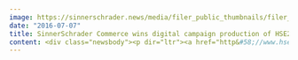 ```yaml
---
image: https://sinnerschrader.news/media/filer_public_thumbnails/filer_public/11/74/1174e335-08b8-4299-816c-78d92240c894/hse24_studio_judith_williams_commerceplus_teaser_en_720.jpg__480x288_q85_crop_subsampling-2_upscale.jpg
date: "2016-07-07"
title: SinnerSchrader Commerce wins digital campaign production of HSE24
content: <div class="newsbody"><p dir="ltr"><a href="http&#58;//www.hse24.de/" target="_blank">hse24.de</a></p><p dir="ltr" id="docs-internal-guid-eccd8c30-c48f-85ce-cd1c-552ef10368e9">Hamburg/Munich. With its pitch against three competitors, SinnerSchrader Commerce secured the digital maintenance and service business of HSE24, the Omnichannel mail-order company. The North German agency for digital commerce, with its custom-fit content concept and innovative design ideas, was most convincing. In addition, SinnerSchrader Commerce can fall back on extensive experience in the maintenance business for large German resellers.</p><p dir="ltr">With its ten-strong core team SinnerSchrader Commerce implements around 45 digital campaigns for all HSE24 topic areas with its facilities in Hamburg and Prague. These include the complete production chain of the campaign concepts for the content production and adaption, as well as the text production and quality assurance. In addition, the agency assumes the continued strategy consulting and further development of the management shop. The goal of the cooperation is to be able to inform and inspire HSE24 clients.</p><p dir="ltr"><strong>Michael Riegger, Vice President Digital Creative at HSE24&#58;</strong></p><p dir="ltr"><em>“As a modern lifestyle brand, we place our bets on sophisticated content within an aesthetic product staging, so that our clients are inspired and we can secure an intensive bond with them. SinnerSchrader Commerce has understood this very well, and always implements this anew for every campaign."</em></p><p dir="ltr">HSE24 is one of the leaders of modern and multimedia home shopping. Through its sender labels HSE24, HSE24 Extra, HSE24 Trend and its online shop, the innovative Omnichannel mail-order company gives information about the latest trends. In this way, the interactive platforms of TV, online and mobile are connected, which offers extensive applications for smartphones, smart TVs and tablets. The lifestyle brand HSE24 presents an emotional shopping experience around the clock. The inspiring offer includes over 20,000 products annually, from the areas of fashion, jewellery, cosmetics, living and ambience.</p><p dir="ltr"></p><h1 dir="ltr">Downloads</h1><p dir="ltr"><a href="https://commerce-plus.com/media/filer_public/32/e9/32e9d8f6-5fef-4dd7-a17d-c09a92e73e60/hse24_studio_judith_williams_1.jpg" target="_blank">HSE24 - Photo Studio Judith Williams </a></p><p dir="ltr"><a href="https://commerce-plus.com/media/filer_public/78/fd/78fdab0e-1e84-4300-a252-60feb739e8e1/hse24_digitalkampagne_1.jpg" target="_blank">HSE24 - Screenshot Digital Campaign1 - Easy Living</a></p><p dir="ltr"><a href="https://commerce-plus.com/media/filer_public/92/3e/923ec8bc-a370-4585-93cd-8b4430a3170e/hse24_digitalkampagne_2.jpg" target="_blank">HSE24 - Screenshot Digital Campaign2 - cosmetics</a></p><p dir="ltr"><a href="https://commerce-plus.com/media/filer_public/73/4c/734c0743-2d52-4cf8-8d49-221eda9493a0/hse24_digitalkampagne_3.jpg" target="_blank">HSE24 - Screenshot Digital Campaign3 - Fashion</a></p><p dir="ltr"><a href="https://commerce-plus.com/media/filer_public/d9/6d/d96d910e-9bbe-4305-af21-1dabbf0a64e5/hse24_digitalkampagne_4.jpg" target="_blank">HSE24 - Screenshot Digital Campaign4 - Jewel</a></p><p dir="ltr"><a href="https://commerce-plus.com/media/filer_public/64/5e/645efcbb-a38e-482b-ab1c-6b2e17a0b2c1/hse24_digitalkampagne_5.jpg" target="_blank">HSE24 - Screenshot Digital Campaign5 - Get the look</a></p><p><a class="news-backlink" href="/en/"><svg class="svg-ico svg-ico--arrow-left"><use xlink&#58;href="#arrow-down"></use></svg>Back to the overview</a></p></div>
---
```

